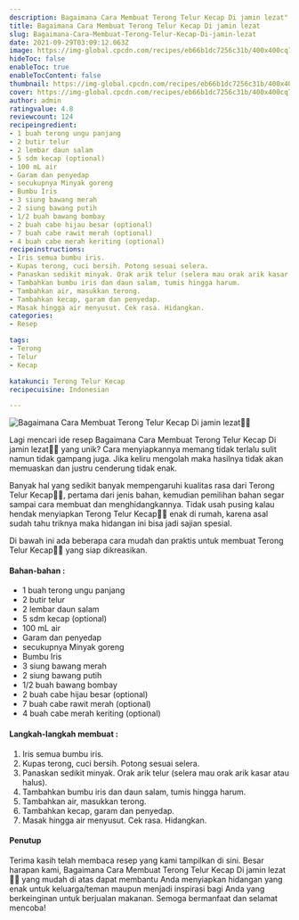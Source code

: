 ```yaml
---
description: Bagaimana Cara Membuat Terong Telur Kecap Di jamin lezat"
title: Bagaimana Cara Membuat Terong Telur Kecap Di jamin lezat
slug: Bagaimana-Cara-Membuat-Terong-Telur-Kecap-Di-jamin-lezat
date: 2021-09-29T03:09:12.063Z
image: https://img-global.cpcdn.com/recipes/eb66b1dc7256c31b/400x400cq70/photo.jpg
hideToc: false
enableToc: true
enableTocContent: false
thumbnail: https://img-global.cpcdn.com/recipes/eb66b1dc7256c31b/400x400cq70/photo.jpg
cover: https://img-global.cpcdn.com/recipes/eb66b1dc7256c31b/400x400cq70/photo.jpg
author: admin
ratingvalue: 4.8
reviewcount: 124
recipeingredient:
- 1 buah terong ungu panjang
- 2 butir telur
- 2 lembar daun salam
- 5 sdm kecap (optional)
- 100 mL air
- Garam dan penyedap
- secukupnya Minyak goreng
- Bumbu Iris
- 3 siung bawang merah
- 2 siung bawang putih
- 1/2 buah bawang bombay
- 2 buah cabe hijau besar (optional)
- 7 buah cabe rawit merah (optional)
- 4 buah cabe merah keriting (optional)
recipeinstructions:
- Iris semua bumbu iris.
- Kupas terong, cuci bersih. Potong sesuai selera.
- Panaskan sedikit minyak. Orak arik telur (selera mau orak arik kasar atau halus).
- Tambahkan bumbu iris dan daun salam, tumis hingga harum.
- Tambahkan air, masukkan terong.
- Tambahkan kecap, garam dan penyedap.
- Masak hingga air menyusut. Cek rasa. Hidangkan.
categories:
- Resep

tags:
- Terong
- Telur
- Kecap

katakunci: Terong Telur Kecap
recipecuisine: Indonesian

---
```


![Bagaimana Cara Membuat Terong Telur Kecap Di jamin lezat👩‍🍳](https://img-global.cpcdn.com/recipes/eb66b1dc7256c31b/400x400cq70/photo.jpg)

Lagi mencari ide resep Bagaimana Cara Membuat Terong Telur Kecap Di jamin lezat👩‍🍳 yang unik? Cara menyiapkannya memang tidak terlalu sulit namun tidak gampang juga. Jika keliru mengolah maka hasilnya tidak akan memuaskan dan justru cenderung tidak enak.

Banyak hal yang sedikit banyak mempengaruhi kualitas rasa dari Terong Telur Kecap👩‍🍳, pertama dari jenis bahan, kemudian pemilihan bahan segar sampai cara membuat dan menghidangkannya. Tidak usah pusing kalau hendak menyiapkan Terong Telur Kecap👩‍🍳 enak di rumah, karena asal sudah tahu triknya maka hidangan ini bisa jadi sajian spesial.

Di bawah ini ada beberapa cara mudah dan praktis untuk membuat Terong Telur Kecap👩‍🍳 yang siap dikreasikan.

<!--inarticleads1-->

#### Bahan-bahan :

- 1 buah terong ungu panjang
- 2 butir telur
- 2 lembar daun salam
- 5 sdm kecap (optional)
- 100 mL air
- Garam dan penyedap
- secukupnya Minyak goreng
- Bumbu Iris
- 3 siung bawang merah
- 2 siung bawang putih
- 1/2 buah bawang bombay
- 2 buah cabe hijau besar (optional)
- 7 buah cabe rawit merah (optional)
- 4 buah cabe merah keriting (optional)

<!--inarticleads2-->

#### Langkah-langkah membuat :

1. Iris semua bumbu iris.
1. Kupas terong, cuci bersih. Potong sesuai selera.
1. Panaskan sedikit minyak. Orak arik telur (selera mau orak arik kasar atau halus).
1. Tambahkan bumbu iris dan daun salam, tumis hingga harum.
1. Tambahkan air, masukkan terong.
1. Tambahkan kecap, garam dan penyedap.
1. Masak hingga air menyusut. Cek rasa. Hidangkan.

#### Penutup

Terima kasih telah membaca resep yang kami tampilkan di sini. Besar harapan kami, Bagaimana Cara Membuat Terong Telur Kecap Di jamin lezat👩‍🍳 yang mudah di atas dapat membantu Anda menyiapkan hidangan yang enak untuk keluarga/teman maupun menjadi inspirasi bagi Anda yang berkeinginan untuk berjualan makanan. Semoga bermanfaat dan selamat mencoba!